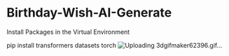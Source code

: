 # Birthday-Wish-AI-Generate

Install Packages in the Virtual Environment

pip install transformers datasets torch
![Uploading 3dgifmaker62396.gif…]()
